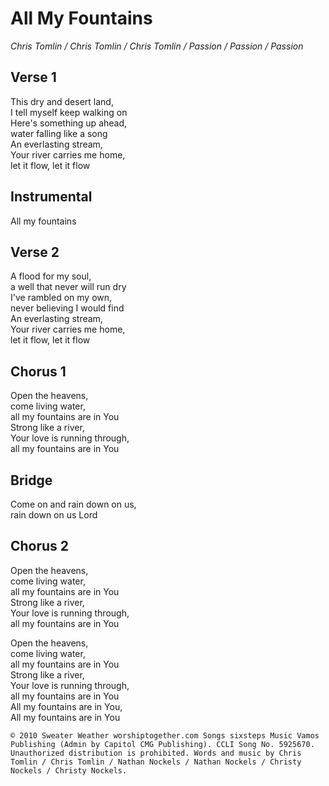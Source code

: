 # All My Fountains
*Chris Tomlin / Chris Tomlin / Chris Tomlin / Passion / Passion / Passion*

## Verse 1
This dry and desert land,  
I tell myself keep walking on   
Here's something up ahead,  
water falling like a song   
An everlasting stream,  
Your river carries me home,  
let it flow, let it flow  

## Instrumental
All my fountains  

## Verse 2
A flood for my soul,  
a well that never will run dry  
I've rambled on my own,  
never believing I would find    
An everlasting stream,   
Your river carries me home,   
let it flow, let it flow    

## Chorus 1
Open the heavens,   
come living water,   
all my fountains are in You    
Strong like a river,  
Your love is running through,   
all my fountains are in You    

## Bridge 
Come on and rain down on us,   
rain down on us Lord  

## Chorus 2
Open the heavens,   
come living water,   
all my fountains are in You    
Strong like a river,   
Your love is running through,   
all my fountains are in You    
  
Open the heavens,   
come living water,   
all my fountains are in You    
Strong like a river,   
Your love is running through,   
all my fountains are in You    
All my fountains are in You,     
All my fountains are in You     

```
© 2010 Sweater Weather worshiptogether.com Songs sixsteps Music Vamos Publishing (Admin by Capitol CMG Publishing). CCLI Song No. 5925670. Unauthorized distribution is prohibited. Words and music by Chris Tomlin / Chris Tomlin / Nathan Nockels / Nathan Nockels / Christy Nockels / Christy Nockels.
```

